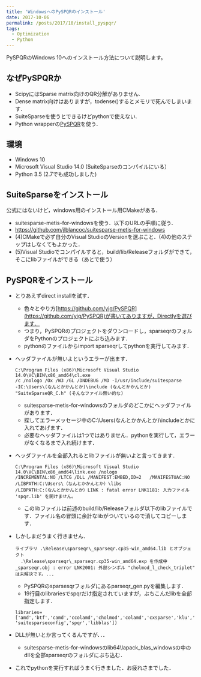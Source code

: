 ```yaml
---
title: 'WindowsへのPySPQRのインストール'
date: 2017-10-06
permalink: /posts/2017/10/install_pyspqr/
tags:
  - Optimization
  - Python
---
```

PySPQRのWindows 10へのインストール方法について説明します。

## なぜPySPQRか

- ScipyにはSparse matrix向けのQR分解がありません.
- Dense matrix向けはありますが，todense()するとメモリで死んでしまいます．
- SuiteSparseを使うとできるけどpythonで使えない.
- Python wrapperの[PySPQR](https://github.com/yig/PySPQR)を使う．

## 環境
- Windows 10
- Microsoft Visual Studio 14.0 (SuiteSparseのコンパイルにいる）
- Python 3.5 (2.7でも成功しました)

## SuiteSparseをインストール
公式にはないけど，windows用のインストール用CMakeがある．
- suitesparse-metis-for-windowsを使う．以下のURLの手順に従う．
- https://github.com/jlblancoc/suitesparse-metis-for-windows
- (4)CMakeで必ず自分のVisual StudioのVersionを選ぶこと．(4)の他のステップはしなくてもよかった．
- (5)Visual Studioでコンパイルすると，build/lib/Releaseフォルダができて，そこにlibファイルができる（あとで使う）

## PySPQRをインストール
- とりあえずdirect installを試す．
  - 色々とやり方[https://github.com/yig/PySPQR](https://github.com/yig/PySPQR)が書いてありますが，Directlyを選びます．
  - つまり，PySPQRのプロジェクトをダウンロードし，sparseqrのフォルダをPythonのプロジェクトにぶち込みます．
  - pythonのファイルからimport sparseqrしてpythonを実行してみます．
- ヘッダファイルが無いよというエラーが出ます．
  ~~~
  C:\Program Files (x86)\Microsoft Visual Studio 14.0\VC\BIN\x86_amd64\cl.exe
  /c /nologo /Ox /W3 /GL /DNDEBUG /MD -I/usr/include/suitesparse
  -IC:\Users\(なんとかかんとか)\include (なんとかかんとか)
  "SuiteSparseQR_C.h" (そんなファイル無い的な)
  ~~~
  
  - suitesparse-metis-for-windowsのフォルダのどこかにヘッダファイルがあります．
  - 探してエラーメッセージ中のC:\Users\(なんとかかんとか)\includeとかに入れてあげます．
  - 必要なヘッダファイルは1つではありません．pythonを実行して，エラーがなくなるまで入れ続けます．
- ヘッダファイルを全部入れるとlibファイルが無いよと言ってきます．

  ~~~
  C:\Program Files (x86)\Microsoft Visual Studio 14.0\VC\BIN\x86_amd64\link.exe /nologo
  /INCREMENTAL:NO /LTCG /DLL /MANIFEST:EMBED,ID=2   /MANIFESTUAC:NO /LIBPATH:C:\Users\（なんとかかんとか）\libs
  /LIBPATH:C:(なんとかかんとか）LINK : fatal error LNK1181: 入力ファイル 'spqr.lib' を開けません。
  ~~~
  
  - このlibファイルは前述のbuild/lib/Releaseフォルダ以下のlibファイルです．ファイル名の冒頭に余計なlibがついているので消してコピーします．

- しかしまだうまく行きません．

  ~~~
  ライブラリ .\Release\sparseqr\_sparseqr.cp35-win_amd64.lib とオブジェクト
    .\Release\sparseqr\_sparseqr.cp35-win_amd64.exp を作成中
  _sparseqr.obj : error LNK2001: 外部シンボル "cholmod_l_check_triplet" は未解決です。...
  ~~~
  
  - PySPQRのsparsesqrフォルダにあるparseqr_gen.pyを編集します．
  - 19行目のlibrariesでspqrだけ指定されていますが，ぶちこんだlibを全部指定します．
  
  ~~~
  libraries=['amd','btf','camd','ccolamd','cholmod','colamd','cxsparse','klu','lapack','ldl','lumfpack','metis',
  'suitesparseconfig','spqr','libblas'])
  ~~~

- DLLが無いとか言ってくるんですが．．．

  - suitesparse-metis-for-windowsのlib64\lapack_blas_windowsの中のdllを全部sparseqrのフォルダにぶち込む．
  
- これでpythonを実行すればうまく行きました．お疲れさまでした．
